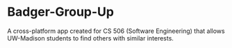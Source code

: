 # Badger-Group-Up
A cross-platform app created for CS 506 (Software Engineering) that allows UW-Madison students to find others with similar interests.
